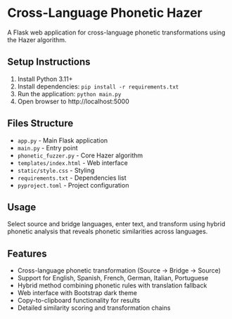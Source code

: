# Cross-Language Phonetic Hazer

A Flask web application for cross-language phonetic transformations using the Hazer algorithm.

## Setup Instructions

1. Install Python 3.11+
2. Install dependencies: `pip install -r requirements.txt`
3. Run the application: `python main.py`
4. Open browser to http://localhost:5000

## Files Structure

- `app.py` - Main Flask application
- `main.py` - Entry point  
- `phonetic_fuzzer.py` - Core Hazer algorithm
- `templates/index.html` - Web interface
- `static/style.css` - Styling
- `requirements.txt` - Dependencies list
- `pyproject.toml` - Project configuration

## Usage

Select source and bridge languages, enter text, and transform using hybrid phonetic analysis that reveals phonetic similarities across languages.

## Features

- Cross-language phonetic transformation (Source → Bridge → Source)
- Support for English, Spanish, French, German, Italian, Portuguese
- Hybrid method combining phonetic rules with translation fallback
- Web interface with Bootstrap dark theme
- Copy-to-clipboard functionality for results
- Detailed similarity scoring and transformation chains